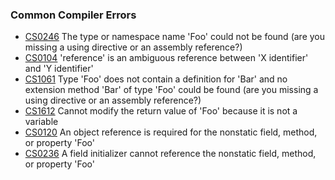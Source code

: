 ### Common Compiler Errors

- [CS0246](Compiler%20Errors/CS0246.md) The type or namespace name 'Foo' could not be found (are you missing a using directive or an assembly reference?)  
- [CS0104](Compiler%20Errors/CS0104.md) 'reference' is an ambiguous reference between 'X identifier' and 'Y identifier'  
- [CS1061](Compiler%20Errors/CS1061.md) Type 'Foo' does not contain a definition for 'Bar' and no extension method 'Bar' of type 'Foo' could be found (are you missing a using directive or an assembly reference?)  
- [CS1612](Compiler%20Errors/CS1612.md) Cannot modify the return value of 'Foo' because it is not a variable  
- [CS0120](Compiler%20Errors/CS0120.md) An object reference is required for the nonstatic field, method, or property 'Foo'  
- [CS0236](Compiler%20Errors/CS0236.md) A field initializer cannot reference the nonstatic field, method, or property 'Foo'